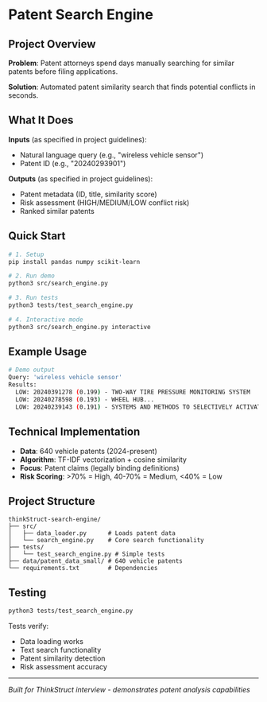 # Patent Search Engine

## Project Overview

**Problem**: Patent attorneys spend days manually searching for similar patents before filing applications.

**Solution**: Automated patent similarity search that finds potential conflicts in seconds.

## What It Does

**Inputs** (as specified in project guidelines):
- Natural language query (e.g., "wireless vehicle sensor")
- Patent ID (e.g., "20240293901")

**Outputs** (as specified in project guidelines):
- Patent metadata (ID, title, similarity score)
- Risk assessment (HIGH/MEDIUM/LOW conflict risk)
- Ranked similar patents

## Quick Start

```bash
# 1. Setup
pip install pandas numpy scikit-learn

# 2. Run demo
python3 src/search_engine.py

# 3. Run tests
python3 tests/test_search_engine.py

# 4. Interactive mode
python3 src/search_engine.py interactive
```

## Example Usage

```bash
# Demo output
Query: 'wireless vehicle sensor'
Results:
  LOW: 20240391278 (0.199) - TWO-WAY TIRE PRESSURE MONITORING SYSTEM
  LOW: 20240278598 (0.193) - WHEEL HUB...
  LOW: 20240239143 (0.191) - SYSTEMS AND METHODS TO SELECTIVELY ACTIVATE TPMS...
```

## Technical Implementation

- **Data**: 640 vehicle patents (2024-present)
- **Algorithm**: TF-IDF vectorization + cosine similarity
- **Focus**: Patent claims (legally binding definitions)
- **Risk Scoring**: >70% = High, 40-70% = Medium, <40% = Low

## Project Structure

```
thinkStruct-search-engine/
├── src/
│   ├── data_loader.py      # Loads patent data
│   └── search_engine.py    # Core search functionality
├── tests/
│   └── test_search_engine.py # Simple tests
├── data/patent_data_small/ # 640 vehicle patents
└── requirements.txt        # Dependencies
```

## Testing

```bash
python3 tests/test_search_engine.py
```

Tests verify:
- Data loading works
- Text search functionality
- Patent similarity detection
- Risk assessment accuracy

---

*Built for ThinkStruct interview - demonstrates patent analysis capabilities*


